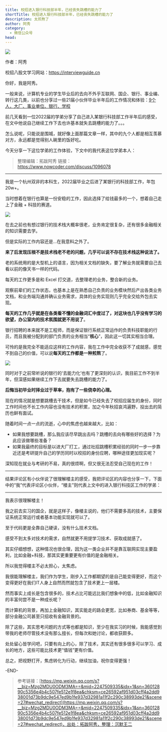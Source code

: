 ```yaml
---
title: 校招进入银行科技部半年，已经丧失跳槽的能力了
shortTitle: 校招进入银行科技部半年，已经丧失跳槽的能力了
description: 太煎熬了
author: 阿秀
category:
  - 微信公众号
head:
---
```


![](https://mmbiz.qpic.cn/mmbiz_png/BktAsjcTbXibzJ8L8VqTtInAia2Dic3YklpYoar41kzyfOBk3jhYTHibLCKjwPTBqZ31z2unL4pqfRq20mHI4HxiaWw/640?wx_fmt=png&wxfrom=5&wx_lazy=1&wx_co=1)

作者：阿秀

校招八股文学习网站：https://interviewguide.cn

你好，我是阿秀。

一般来说，计算机专业的学生毕业后的去向不外乎互联网、国企、银行、事业编、转行这几类，以前也分享过一些21届小伙伴毕业半年后的工作情况和体验：[9个人，大厂、事业单位、银行、学校](http://mp.weixin.qq.com/s?__biz=Mzg2MDU0ODM3MA==&mid=2247494464&idx=1&sn=1f668eacbf3982734e6f24c632e23a61&chksm=ce26173df9519e2bfea3356c9fcf55cffe6de3bfebca3fb964a6def7524bb72e33896b2f94ab&scene=21#wechat_redirect)

前几天看到一位2022届的学弟分享了自己进入某银行科技部工作半年后的感受，在文中他说自己继续工作下去也许基本就失去跳槽的能力了。。。

怎么说呢，只能说是围城，就好像上面那篇文章一样，其中的九个人都是相互羡慕对方，永远都是觉得别人碗里的饭好吃。

今天分享一下这位学弟的工作体验，下文中的我代表这位学弟本人：

> 整理编辑：拓跋阿秀 链接：https://www.nowcoder.com/discuss/1096078

* * *

我是一个杭州双非的本科生，2022届毕业之后进了某银行的科技部工作，年包 20w+。

当时想着在银行也算是一份安稳的工作，因此选择了给钱最多的一个，想着自己走上了金融 + 科技的赛道。

![](https://mmbiz.qpic.cn/mmbiz_png/BktAsjcTbX8q6mgZZqPaZcu82cQiaYboMDAE9wUWFeZGMO086W6Ll57kTnNnlic2ng1P7e8NssXHr6lkHL56jB2Q/640?wx_fmt=png)

在去之前也有想过银行的技术栈大概率很老，业务肯定很复杂，还有很多金融相关的知识需要去学。

但是实际的工作内容还是…在我意料之外了。

**来了后发现压根不是技术栈老不老的问题，几乎可以说不存在技术栈这种说法了。**

老的系统用的是大型机上的语言，因为相关文档的缺失，要了解业务就需要自己去看以前的像天书一样的代码。

每天的工作更多是和 Excel 打交道，去整理老的业务，整合新的业务。

观察前辈们的工作状态，也基本上是在熟悉自己负责的业务模块然后产出各类业务文档，和业务端沟通并确认业务需求，具体的业务实现则几乎完全交给外包去实现。

**每天的工作几乎就是在各类看不懂的金融词汇中度过了，对这块也几乎没有学习的欲望，办公室内的技术氛围就更不用说了**。

银行招聘的本来就不是工程师，而是保证银行系统正常运作的负责科技职能的行员，而且我被分配到的部门负责的业务相当“**核心**”，因此这一切其实相当合理。

可怜的是我完全不能适应这样的工作内容，我在工作中完全收获不了成就感，感觉不到自己的价值，可以说**每天的工作都是一种煎熬**了。

![](https://mmbiz.qpic.cn/mmbiz_png/BktAsjcTbX8q6mgZZqPaZcu82cQiaYboMic90mx7p73dD7iby22j7so0CYEPBR2PFDviaE3MvGQLn5zJEE8E28fq7A/640?wx_fmt=png)

同时对于之前常听说的银行的‘去能力化’也有了更深刻的认识，我目前工作不到半年，但深感如果继续工作下去就要失去跳槽的能力了。

**后悔当初毕业时择业过于草率，抱有了一些侥幸的心理。**

现在的情况就是想要跳槽去干技术，但是如今已经失去了校招应届生的身份，同时工作时间也不长工作内容也没有技术的积累，加之今年秋招哀鸿遍野，投出去的简历也鲜有面试。

随着时间一点一点的流逝，心中的焦虑也越来越大，比如：

*   如果我想要跳槽，那么我应该尽早跳出去吗？跳槽的去向有哪些好的选择？为此应该做哪些准备？
*   如果我最终的目标是以进大厂打工，通过社招跳槽积累经验的同时一步一步靠近还是考研提升自己的学历同时以校招的身份应聘，哪种途径更加现实呢？

深知现在就业与考研的不易，真的很烦啊，但又很无法忍受自己现在的工作！

* * *

结果评论区有小伙伴说了很理解楼主的感受，我把评论区的内容也分享一下，下面中的“我”代表评论区小伙伴，“楼主”则代表上文中的进入银行科技区工作的学弟：

* * *

我表示很理解楼主！

我之前去实习的国企，就是这样子，像楼主说的，他们不需要多高的技术，主要保证系统正常运行或者基本功能实现就可以了。

至于代码更是全靠自己硬读，没有什么技术文档。

感受不到太多对技术的需求，自然就更不用提学习技术、获取成就感了。

其实仔细想想，这种情况也很合理，因为这一类企业并不是靠互联网实现主要盈利，比如金融+科技，那其实更重要更有价值的是金融相关。

所以我觉得楼主不必太担心，太焦虑。

我很能理解楼主，我们作为学生，刚步入工作都期望的是自己能变得更好，而这个变得更好在我们IT人身上自然而然就包含了技术更上一层楼。

然而事实上成长是包含很多的，技术占比可能远比我们想象中的低，比如金融知识的丰富何尝不是一种成长呢？

而计算机的背景，再加上金融知识，其实能走的路会更宽，比如券商、基金等等，部分金融公司甚至只招收有金融背景的。

除了这些，其实思考问题的方式等也都是知识，至少在我实习的时候，我能感觉到带我的老师尽管技术没有那么擅长，但每次和她讨论，都收获颇多。

处处留心皆学问吧，只要有向上的心，除了技术，其实还有很多很多可以学习、成长的地方，这些可能比技术更“值钱”更有价值。

总之，把视野打开，焦虑转化为行动，继续加油，祝你变得更强！

\-END-

>参考链接：[https://mp.weixin.qq.com/s?__biz=Mzg2MDU0ODM3MA==&mid=2247509335&idx=1&sn=36012890c5356e4b4c507fe512e1f8ea&chksm=ce26592af951d03cff4a2dd938001d73b9dc9e547ed9b1fe937d32981a11f2c290c38993de21&scene=27#wechat_redirect](https://mp.weixin.qq.com/s?__biz=Mzg2MDU0ODM3MA==&mid=2247509335&idx=1&sn=36012890c5356e4b4c507fe512e1f8ea&chksm=ce26592af951d03cff4a2dd938001d73b9dc9e547ed9b1fe937d32981a11f2c290c38993de21&scene=27#wechat_redirect)，出处：拓跋阿秀，整理：沉默王二
